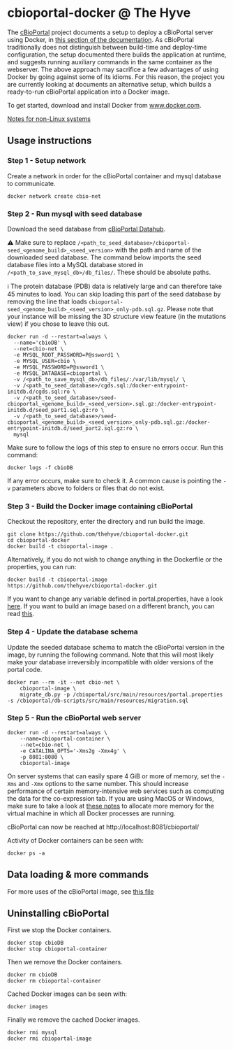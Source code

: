 # cbioportal-docker @ The Hyve

The [cBioPortal](https://github.com/cBioPortal/cbioportal) project documents a setup to deploy a cBioPortal server using Docker, in [this section of the documentation](https://cbioportal.readthedocs.io/en/latest/#docker). As cBioPortal traditionally does not distinguish between build-time and deploy-time configuration, the setup documented there builds the application at runtime, and suggests running auxiliary commands in the same container as the webserver. The above approach may sacrifice a few advantages of using Docker by going against some of its idioms. For this reason, the project you are currently looking at documents an alternative setup, which builds a ready-to-run cBioPortal application into a Docker image.

To get started, download and install Docker from www.docker.com.

[Notes for non-Linux systems](docs/notes-for-non-linux.md)

## Usage instructions ##

### Step 1 - Setup network ###
Create a network in order for the cBioPortal container and mysql database to communicate.
```
docker network create cbio-net
```

### Step 2 - Run mysql with seed database ###
Download the seed database from [cBioPortal Datahub](https://github.com/cBioPortal/datahub/blob/master/seedDB/README.md).

:warning: Make sure to replace `/<path_to_seed_database>/cbioportal-seed_<genome_build>_<seed_version>` with the path and name of the downloaded seed database. The command below imports the seed database files into a MySQL database stored in `/<path_to_save_mysql_db>/db_files/`. These should be absolute paths.

:information_source: The protein database (PDB) data is relatively large and can therefore take 45 minutes to load. You can skip loading this part of the seed database by removing the line that loads `cbioportal-seed_<genome_build>_<seed_version>_only-pdb.sql.gz`. Please note that your instance will be missing the 3D structure view feature (in the mutations view) if you chose to leave this out.

```
docker run -d --restart=always \
  --name='cbioDB' \
  --net=cbio-net \
  -e MYSQL_ROOT_PASSWORD=P@ssword1 \
  -e MYSQL_USER=cbio \
  -e MYSQL_PASSWORD=P@ssword1 \
  -e MYSQL_DATABASE=cbioportal \
  -v /<path_to_save_mysql_db>/db_files/:/var/lib/mysql/ \
  -v /<path_to_seed_database>/cgds.sql:/docker-entrypoint-initdb.d/cgds.sql:ro \
  -v /<path_to_seed_database>/seed-cbioportal_<genome_build>_<seed_version>.sql.gz:/docker-entrypoint-initdb.d/seed_part1.sql.gz:ro \
  -v /<path_to_seed_database>/seed-cbioportal_<genome_build>_<seed_version>_only-pdb.sql.gz:/docker-entrypoint-initdb.d/seed_part2.sql.gz:ro \
  mysql
```

Make sure to follow the logs of this step to ensure no errors occur. Run this command:
```
docker logs -f cbioDB
```
If any error occurs, make sure to check it. A common cause is pointing the `-v` parameters above to folders or files that do not exist.

### Step 3 - Build the Docker image containing cBioPortal ###
Checkout the repository, enter the directory and run build the image.

```
git clone https://github.com/thehyve/cbioportal-docker.git
cd cbioportal-docker
docker build -t cbioportal-image .
```

Alternatively, if you do not wish to change anything in the Dockerfile or the properties, you can run:

```
docker build -t cbioportal-image https://github.com/thehyve/cbioportal-docker.git
```

If you want to change any variable defined in portal.properties,
have a look [here](docs/adjusting_portal.properties_configuration.md).
If you want to build an image based on a different branch, you can
read [this](docs/adjusting_Dockerfile_configuration.md).

### Step 4 - Update the database schema ###
Update the seeded database schema to match the cBioPortal version
in the image, by running the following command. Note that this will
most likely make your database irreversibly incompatible with older
versions of the portal code.

```
docker run --rm -it --net cbio-net \
    cbioportal-image \
    migrate_db.py -p /cbioportal/src/main/resources/portal.properties -s /cbioportal/db-scripts/src/main/resources/migration.sql
```

### Step 5 - Run the cBioPortal web server ###
```
docker run -d --restart=always \
    --name=cbioportal-container \
    --net=cbio-net \
    -e CATALINA_OPTS='-Xms2g -Xmx4g' \
    -p 8081:8080 \
    cbioportal-image
```

On server systems that can easily spare 4 GiB or more of memory,
set the `-Xms` and `-Xmx` options to the same number. This should
increase performance of certain memory-intensive web services such
as computing the data for the co-expression tab. If you are using
MacOS or Windows, make sure to take a look at [these
notes](docs/notes-for-non-linux.md) to allocate more memory for the
virtual machine in which all Docker processes are running.

cBioPortal can now be reached at http://localhost:8081/cbioportal/

Activity of Docker containers can be seen with:
```
docker ps -a
```

## Data loading & more commands ##

For more uses of the cBioPortal image, see [this file](docs/example_commands.md)

## Uninstalling cBioPortal ##
First we stop the Docker containers.
```
docker stop cbioDB
docker stop cbioportal-container
```

Then we remove the Docker containers.
```
docker rm cbioDB
docker rm cbioportal-container
```

Cached Docker images can be seen with:
```
docker images
```

Finally we remove the cached Docker images.
```
docker rmi mysql
docker rmi cbioportal-image
```
